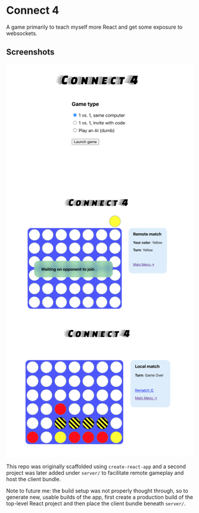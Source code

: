 # Connect 4
A game primarily to teach myself more React and get some exposure to websockets.

## Screenshots
![Welcome screen](./images/welcome_screen.png)
![Remote match](./images/remote_connection.png)
![Game over](./images/game_over.png)

This repo was originally scaffolded using `create-react-app` and a second project was later added under `server/` to facilitate remote gameplay and host the client bundle. 

Note to future me: the build setup was not properly thought through, so to generate new, usable builds of the app, first create a production build of the top-level React project and then place the client bundle beneath `server/`.
